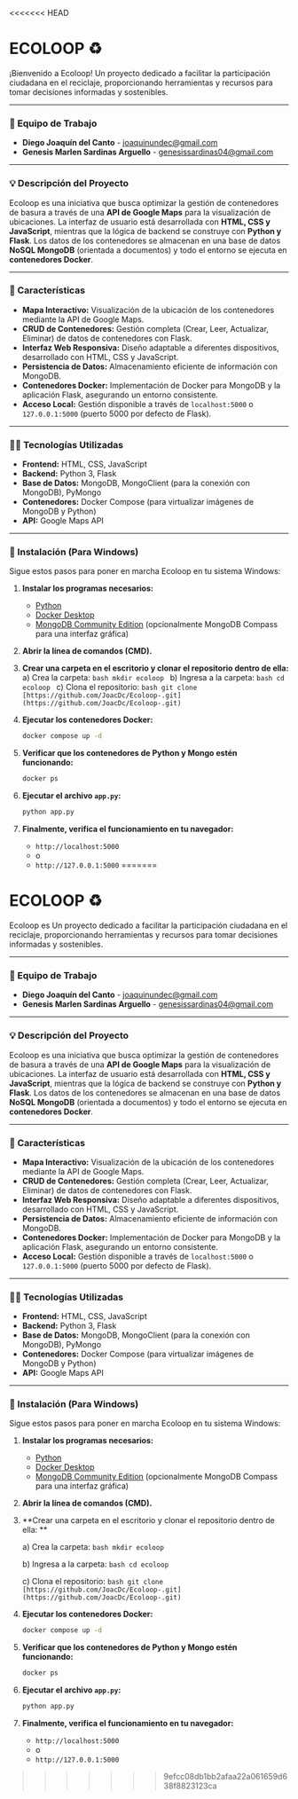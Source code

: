 <<<<<<< HEAD
# ECOLOOP ♻️

¡Bienvenido a Ecoloop! Un proyecto dedicado a facilitar la participación ciudadana en el reciclaje, proporcionando herramientas y recursos para tomar decisiones informadas y sostenibles.

---

### 👥 Equipo de Trabajo

* **Diego Joaquín del Canto** - joaquinundec@gmail.com
* **Genesis Marlen Sardinas Arguello** - genesissardinas04@gmail.com

---

### 💡 Descripción del Proyecto

Ecoloop es una iniciativa que busca optimizar la gestión de contenedores de basura a través de una **API de Google Maps** para la visualización de ubicaciones. La interfaz de usuario está desarrollada con **HTML, CSS y JavaScript**, mientras que la lógica de backend se construye con **Python y Flask**. Los datos de los contenedores se almacenan en una base de datos **NoSQL MongoDB** (orientada a documentos) y todo el entorno se ejecuta en **contenedores Docker**.

---

### 🚀 Características

* **Mapa Interactivo:** Visualización de la ubicación de los contenedores mediante la API de Google Maps.
* **CRUD de Contenedores:** Gestión completa (Crear, Leer, Actualizar, Eliminar) de datos de contenedores con Flask.
* **Interfaz Web Responsiva:** Diseño adaptable a diferentes dispositivos, desarrollado con HTML, CSS y JavaScript.
* **Persistencia de Datos:** Almacenamiento eficiente de información con MongoDB.
* **Contenedores Docker:** Implementación de Docker para MongoDB y la aplicación Flask, asegurando un entorno consistente.
* **Acceso Local:** Gestión disponible a través de `localhost:5000` o `127.0.0.1:5000` (puerto 5000 por defecto de Flask).

---

### 👨‍💻 Tecnologías Utilizadas

* **Frontend:** HTML, CSS, JavaScript
* **Backend:** Python 3, Flask
* **Base de Datos:** MongoDB, MongoClient (para la conexión con MongoDB), PyMongo
* **Contenedores:** Docker Compose (para virtualizar imágenes de MongoDB y Python)
* **API:** Google Maps API

---

### 🛫 Instalación (Para Windows)

Sigue estos pasos para poner en marcha Ecoloop en tu sistema Windows:

1.  **Instalar los programas necesarios:**
    * [Python](https://www.python.org/downloads/)
    * [Docker Desktop](https://www.docker.com/products/docker-desktop/)
    * [MongoDB Community Edition](https://www.mongodb.com/try/download/community) (opcionalmente MongoDB Compass para una interfaz gráfica)

2.  **Abrir la línea de comandos (CMD).**

3.  **Crear una carpeta en el escritorio y clonar el repositorio dentro de ella:**
    a) Crea la carpeta:
        ```bash
        mkdir ecoloop
        ```
    b) Ingresa a la carpeta:
        ```bash
        cd ecoloop
        ```
    c) Clona el repositorio:
        ```bash
        git clone [https://github.com/JoacDc/Ecoloop-.git](https://github.com/JoacDc/Ecoloop-.git)
        ```

4.  **Ejecutar los contenedores Docker:**
    ```bash
    docker compose up -d
    ```

5.  **Verificar que los contenedores de Python y Mongo estén funcionando:**
    ```bash
    docker ps
    ```

6.  **Ejecutar el archivo `app.py`:**
    ```bash
    python app.py
    ```

7.  **Finalmente, verifica el funcionamiento en tu navegador:**
    * `http://localhost:5000`
    * o
    * `http://127.0.0.1:5000`
=======
# ECOLOOP ♻️

Ecoloop es Un proyecto dedicado a facilitar la participación ciudadana en el reciclaje, proporcionando herramientas y recursos para tomar decisiones informadas y sostenibles.

---

### 👥 Equipo de Trabajo

* **Diego Joaquín del Canto** - joaquinundec@gmail.com
* **Genesis Marlen Sardinas Arguello** - genesissardinas04@gmail.com

---

### 💡 Descripción del Proyecto

Ecoloop es una iniciativa que busca optimizar la gestión de contenedores de basura a través de una **API de Google Maps** para la visualización de ubicaciones. La interfaz de usuario está desarrollada con **HTML, CSS y JavaScript**, mientras que la lógica de backend se construye con **Python y Flask**. Los datos de los contenedores se almacenan en una base de datos **NoSQL MongoDB** (orientada a documentos) y todo el entorno se ejecuta en **contenedores Docker**.

---

### 🚀 Características

* **Mapa Interactivo:** Visualización de la ubicación de los contenedores mediante la API de Google Maps.
* **CRUD de Contenedores:** Gestión completa (Crear, Leer, Actualizar, Eliminar) de datos de contenedores con Flask.
* **Interfaz Web Responsiva:** Diseño adaptable a diferentes dispositivos, desarrollado con HTML, CSS y JavaScript.
* **Persistencia de Datos:** Almacenamiento eficiente de información con MongoDB.
* **Contenedores Docker:** Implementación de Docker para MongoDB y la aplicación Flask, asegurando un entorno consistente.
* **Acceso Local:** Gestión disponible a través de `localhost:5000` o `127.0.0.1:5000` (puerto 5000 por defecto de Flask).

---

### 👨‍💻 Tecnologías Utilizadas

* **Frontend:** HTML, CSS, JavaScript
* **Backend:** Python 3, Flask
* **Base de Datos:** MongoDB, MongoClient (para la conexión con MongoDB), PyMongo
* **Contenedores:** Docker Compose (para virtualizar imágenes de MongoDB y Python)
* **API:** Google Maps API

---

### 🛫 Instalación (Para Windows)

Sigue estos pasos para poner en marcha Ecoloop en tu sistema Windows:

1.  **Instalar los programas necesarios:**
    * [Python](https://www.python.org/downloads/)
    * [Docker Desktop](https://www.docker.com/products/docker-desktop/)
    * [MongoDB Community Edition](https://www.mongodb.com/try/download/community) (opcionalmente MongoDB Compass para una interfaz gráfica)

2.  **Abrir la línea de comandos (CMD).**

3.  **Crear una carpeta en el escritorio y clonar el repositorio dentro de ella:
   **
    
    a) Crea la carpeta:
        ```bash
        mkdir ecoloop
        ```

     b) Ingresa a la carpeta:
        ```bash
        cd ecoloop
        ```

    c) Clona el repositorio:
        ```bash
        git clone [https://github.com/JoacDc/Ecoloop-.git](https://github.com/JoacDc/Ecoloop-.git)
        ```

5.  **Ejecutar los contenedores Docker:**
    ```bash
    docker compose up -d
    ```

6.  **Verificar que los contenedores de Python y Mongo estén funcionando:**
    ```bash
    docker ps
    ```

7.  **Ejecutar el archivo `app.py`:**
    ```bash
    python app.py
    ```

8.  **Finalmente, verifica el funcionamiento en tu navegador:**
    * `http://localhost:5000`
    * o
    * `http://127.0.0.1:5000`
>>>>>>> 9efcc08db1bb2afaa22a061659d638f8823123ca
